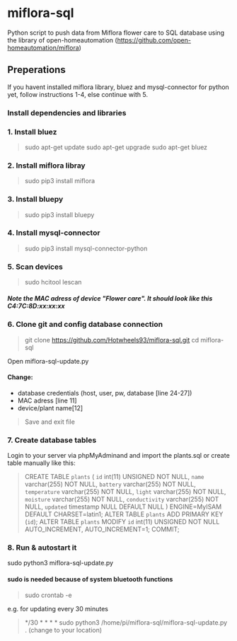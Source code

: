 # miflora-sql
Python script to push data from Miflora flower care to SQL database using the library of open-homeautomation (https://github.com/open-homeautomation/miflora)

## Preperations ## 

If you havent installed miflora library, bluez and mysql-connector for python yet, follow instructions 1-4, else continue with 5.

### Install dependencies and libraries ###

### 1. Install bluez ###
> sudo apt-get update
sudo apt-get upgrade
sudo apt-get bluez

### 2. Install miflora libray ###
> sudo pip3 install miflora

### 3. Install bluepy ###
> sudo pip3 install bluepy

### 4. Install mysql-connector ###
> sudo pip3 install mysql-connector-python

### 5. Scan devices ###

> sudo hcitool lescan

##### Note the MAC adress of device "Flower care". It should look like this C4:7C:8D:xx:xx:xx #####

### 6. Clone git and config database connection ###

> git clone https://github.com/Hotwheels93/miflora-sql.git
cd miflora-sql

Open miflora-sql-update.py

#### Change: #####

- database credentials (host, user, pw, database [line 24-27])
- MAC adress [line 11] 
- device/plant name[12]

> Save and exit file

### 7. Create database tables ###

Login to your server via phpMyAdminand and import the plants.sql or create table manually like this:

> CREATE TABLE `plants` (
  `id` int(11) UNSIGNED NOT NULL,
  `name` varchar(255) NOT NULL,
  `battery` varchar(255) NOT NULL,
  `temperature` varchar(255) NOT NULL,
  `light` varchar(255) NOT NULL,
  `moisture` varchar(255) NOT NULL,
  `conductivity` varchar(255) NOT NULL,
  `updated` timestamp NULL DEFAULT NULL
) ENGINE=MyISAM DEFAULT CHARSET=latin1;
> ALTER TABLE `plants`
  ADD PRIMARY KEY (`id`);
> ALTER TABLE `plants`
  MODIFY `id` int(11) UNSIGNED NOT NULL AUTO_INCREMENT, AUTO_INCREMENT=1;
COMMIT;

### 8. Run & autostart it ### 

sudo python3 miflora-sql-update.py 
#### sudo is needed because of system bluetooth functions ###

> sudo crontab -e

e.g. for updating every 30 minutes

> */30 * * * * sudo python3 /home/pi/miflora-sql/miflora-sql-update.py .  (change to your location)




